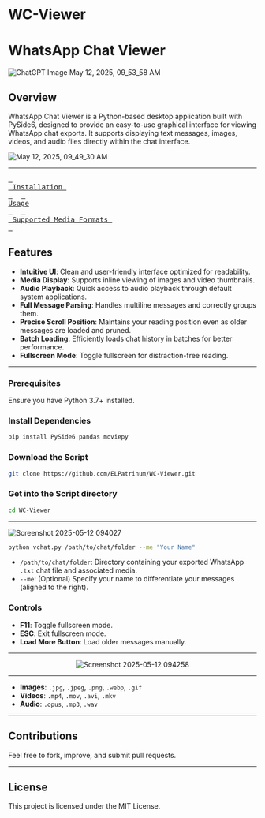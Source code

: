 # WC-Viewer
# WhatsApp Chat Viewer
![ChatGPT Image May 12, 2025, 09_53_58 AM](https://github.com/user-attachments/assets/1796ce4c-237e-42c7-9da2-08efc8c4b8ce)

## Overview

WhatsApp Chat Viewer is a Python-based desktop application built with PySide6, designed to provide an easy-to-use graphical interface for viewing WhatsApp chat exports. It supports displaying text messages, images, videos, and audio files directly within the chat interface.

![May 12, 2025, 09_49_30 AM](https://github.com/user-attachments/assets/bf8e7c0a-c716-499f-b789-8b01a24aa554)

---
<a href="#installation"><kbd> <br> Installation <br> </kbd></a>&ensp;&ensp;
<a href="#usage"><kbd> <br> Usage <br> </kbd></a>&ensp;&ensp;
<a href="#format"><kbd> <br> Supported Media Formats <br> </kbd></a>&ensp;&ensp;

## Features

* **Intuitive UI**: Clean and user-friendly interface optimized for readability.
* **Media Display**: Supports inline viewing of images and video thumbnails.
* **Audio Playback**: Quick access to audio playback through default system applications.
* **Full Message Parsing**: Handles multiline messages and correctly groups them.
* **Precise Scroll Position**: Maintains your reading position even as older messages are loaded and pruned.
* **Batch Loading**: Efficiently loads chat history in batches for better performance.
* **Fullscreen Mode**: Toggle fullscreen for distraction-free reading.

---

<a id="installation"></a>

### Prerequisites

Ensure you have Python 3.7+ installed.

### Install Dependencies

```bash
pip install PySide6 pandas moviepy
```
### Download the Script

```bash
git clone https://github.com/ELPatrinum/WC-Viewer.git
```
### Get into the Script directory 

```bash
cd WC-Viewer
```

---

<a id="usage"></a>


![Screenshot 2025-05-12 094027](https://github.com/user-attachments/assets/4d462c68-638f-4290-8832-ff7607d03153)




```bash
python vchat.py /path/to/chat/folder --me "Your Name"
```

* `/path/to/chat/folder`: Directory containing your exported WhatsApp `.txt` chat file and associated media.
* `--me`: (Optional) Specify your name to differentiate your messages (aligned to the right).

### Controls

* **F11**: Toggle fullscreen mode.
* **ESC**: Exit fullscreen mode.
* **Load More Button**: Load older messages manually.

---

<p align="center">
  <img src="https://github.com/user-attachments/assets/7e46b9a1-b4e4-4c6a-a50e-68437f97211c" alt="Screenshot 2025-05-12 094258" />
</p>

---


<a id="format"></a>

* **Images**: `.jpg`, `.jpeg`, `.png`, `.webp`, `.gif`
* **Videos**: `.mp4`, `.mov`, `.avi`, `.mkv`
* **Audio**: `.opus`, `.mp3`, `.wav`

---

## Contributions

Feel free to fork, improve, and submit pull requests.

---

## License

This project is licensed under the MIT License.
